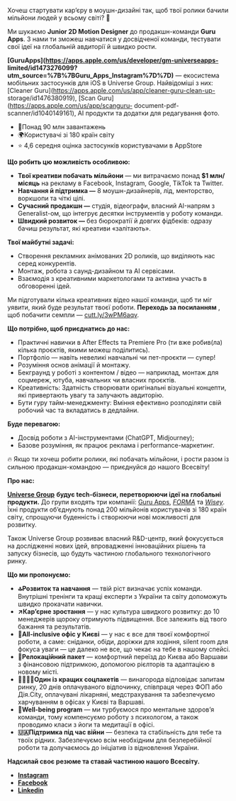 Хочеш стартувати кар’єру в моушн-дизайні так, щоб твої ролики бачили мільйони
людей у всьому світі? 🚀

Ми шукаємо **Junior 2D Motion Designer** до продакшн-команди **Guru Apps**. З
нами ти зможеш навчатися у досвідченої команди, тестувати свої ідеї на
глобальній авдиторії й швидко рости.

**[GuruApps](https://apps.apple.com/us/developer/gm-universeapps-
limited/id1473276099?utm_source=%7B%7BGuru_Apps_Instagram%7D%7D)** —
екосистема мобільних застосунків для iOS в Universe Group. Найвідоміші з них:
[Cleaner Guru](https://apps.apple.com/us/app/cleaner-guru-clean-up-
storage/id1476380919), [Scan Guru](https://apps.apple.com/us/app/scanguru-
document-pdf-scanner/id1040149161), AI продукти та додатки для редагування
фото.

  * 📲Понад 90 млн завантажень
  * 🌍Користувачі зі 180 країн світу
  * ⭐ 4,6 середня оцінка застосунків користувачами в AppStore

**Що робить цю можливість особливою:**

  * **Твої креативи побачать мільйони** — ми витрачаємо понад **$1 млн/місяць** на рекламу в Facebook, Instagram, Google, TikTok та Twitter.
  * **Навчання й підтримка —** 8 моушн-дизайнерів, лід, менторство, воркшопи та чіткі цілі.
  * **Сучасний продакшн —** студія, відеографи, власний AI-напрям з Generalist-ом, що інтегрує десятки інструментів у роботу команди.
  * **Швидкий розвиток —** без бюрократії й довгих фідбеків: одразу бачиш результат, які креативи «залітають».

**Твої майбутні задачі:**

  * Створення рекламних анімованих 2D роликів, що виділяють нас серед конкурентів.
  * Монтаж, робота з саунд-дизайном та AI сервісами.
  * Взаємодія з креативними маркетологами та активна участь в обговоренні ідей.

Ми підготували кілька креативних відео нашої команди, щоб ти міг уявити, який
буде результат твоєї роботи. **Переходь за посиланням** , щоб побачити семпли
— [cutt.ly/3wPM6aqv](http://cutt.ly/3wPM6aqv).

**Що потрібно, щоб приєднатись до нас:**

  * Практичні навички в After Effects та Premiere Pro (ти вже робив(ла) кілька проєктів, якими можеш поділитись).
  * Портфоліо — навіть невеликі навчальні чи пет-проєкти — супер!
  * Розуміння основ анімації й монтажу.
  * Бекграунд у роботі з контентом / відео — наприклад, монтаж для соцмереж, ютуба, навчальних чи власних проєктів.
  * Креативність: Здатність створювати оригінальні візуальні концепти, які привертають увагу та залучають авдиторію.
  * Бути гуру тайм-менеджменту: Вміння ефективно розподіляти свій робочий час та вкладатись в дедлайни.

**Буде перевагою:**

  * Досвід роботи з AI-інструментами (ChatGPT, Midjourney);
  * Базове розуміння, як працює реклама і performance-маркетинг.

🔥 Якщо ти хочеш робити ролики, які побачать мільйони, і рости разом із сильною
продакшн-командою — приєднуйся до нашого Всесвіту!

**Про нас:**

**[Universe
Group](https://robota.ua/redirect?event_name=url_click&redir_token=eyJPcmlnaW5hbFVybCI6Imh0dHBzOi8vdW5pLnRlY2gvIiwiVmFjYW5jeUlkIjoxMDM3MzgxMn0=)**
**будує tech-бізнеси, перетворюючи ідеї на глобальні продукти.** До групи
входять три компанії: [Guru
Apps](https://robota.ua/redirect?event_name=url_click&redir_token=eyJPcmlnaW5hbFVybCI6Imh0dHBzOi8vYXBwcy5hcHBsZS5jb20vdXMvZGV2ZWxvcGVyL2dtLXVuaXZlcnNlYXBwcy1saW1pdGVkL2lkMTQ3MzI3NjA5OT91dG1fc291cmNlPSU3QiU3Qkd1cnVfQXBwc19JbnN0YWdyYW0lN0QlN0QiLCJWYWNhbmN5SWQiOjEwMzczODEyfQ==),
_[FORMA](https://robota.ua/redirect?event_name=url_click&redir_token=eyJPcmlnaW5hbFVybCI6Imh0dHBzOi8vcGRmZ3VydS5jb20vIiwiVmFjYW5jeUlkIjoxMDM3MzgxMn0=)_
та
_[Wisey](https://robota.ua/redirect?event_name=url_click&redir_token=eyJPcmlnaW5hbFVybCI6Imh0dHBzOi8vd2lzZXkuYXBwLyIsIlZhY2FuY3lJZCI6MTAzNzM4MTJ9)_.
Їхні продукти об’єднують понад 200 мільйонів користувачів зі 180 країн світу,
спрощуючи буденність і створюючи нові можливості для розвитку.

Також Universe Group розвиває власний R&D-центр, який фокусується на
дослідженні нових ідей, впровадженні інноваційних рішень та запуску бізнесів,
що будуть частиною глобального технологічного ринку.

**Що ми пропонуємо:**

  * **🔝Розвиток та навчання** — твій ріст визначає успіх команди. Внутрішні тренінги та кращі експерти з України та світу допоможуть швидко прокачати навички.
  * **↗️Кар’єрне зростання** — у нас культура швидкого розвитку: до 10 менеджерів щороку отримують підвищення. Все залежить від твого бажання та результатів.
  * **📍All-inclusive офіс у Києві** — у нас є все для твоєї комфортної роботи, а саме: сніданки, обіди, доріжки для ходіння, silent room для фокуса уваги — це далеко не все, що чекає на тебе в нашому спейсі.
  * **🧳Релокаційний пакет** — комфортний переїзд до Києва або Варшави з фінансовою підтримкою, допомогою рієлторів та адаптацією в новому місті.
  * **🤜🏻🤛🏻Один із кращих соцпакетів** — винагорода відповідає запитам ринку, 20 днів оплачуваного відпочинку, співпраця через ФОП або Дія.City, оплачувані лікарняні, медстрахування та забезпечуємо харчуванням в офісах у Києві та Варшаві.
  * **💛Well-being program** — ми турбуємося про ментальне здоровʼя команди, тому компенсуємо роботу з психологом, а також проводимо класи з йоги та медитації в офісі.
  * **🇺🇦Підтримка під час війни** — безпека та стабільність для тебе та твоїх рідних. Забезпечуємо всім необхідним для безперебійної роботи та долучаємось до ініціатив із відновлення України.

**Надсилай своє резюме та ставай частиною нашого Всесвіту.**

  * **[Instagram](https://www.instagram.com/universe__team?igsh=YWNpM3J1bzY1ZWhr)**
  * **[Facebook](https://www.facebook.com/universe.group.ua/)**
  * **[Linkedin](https://www.linkedin.com/company/71226745/)**